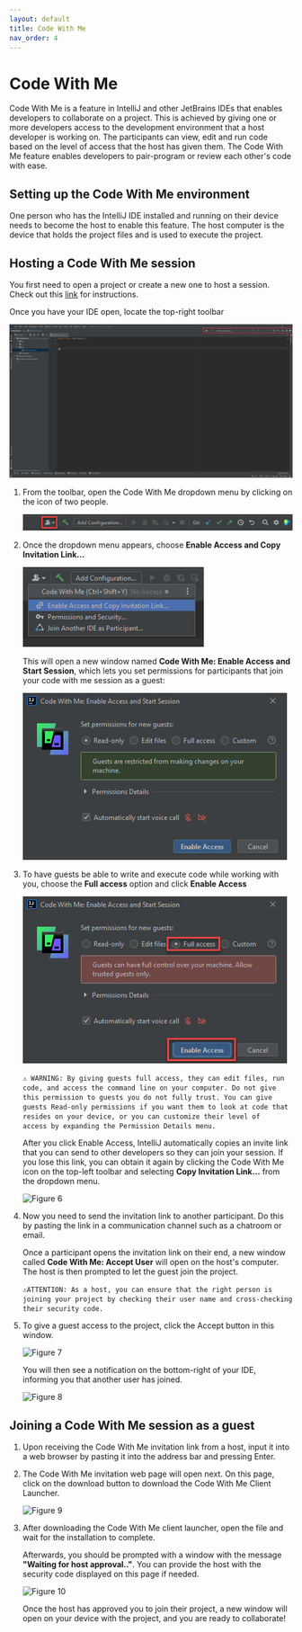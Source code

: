 ```yaml
---
layout: default
title: Code With Me
nav_order: 4
---
```



# Code With Me 
   Code With Me is a feature in IntelliJ and other JetBrains IDEs that enables developers to collaborate on a project. This is achieved by giving one or more developers access to the development environment that a host developer is working on. The participants can view, edit and run code based on the level of access that the host has given them. The Code With Me feature enables developers to pair-program or review each other's code with ease.

## Setting up the Code With Me environment 
   One person who has the IntelliJ IDE installed and running on their device needs to become the host to enable this feature. The host computer is the device that holds the project files and is used to execute the project.

## Hosting a Code With Me session

   You first need to open a project or create a new one to host a session. Check out this [link](https://daquioag.github.io/team-SAL/docs/configuration/) for instructions.

   Once you have your IDE open, locate the top-right toolbar

   ![Figure 1](../assets/images/code_with_me/figure1.png)


1. From the toolbar, open the Code With Me dropdown menu by clicking on the icon of two people.
   
   ![Figure 2](../assets/images/code_with_me/figure2.png)
   
2. Once the dropdown menu appears, choose **Enable Access and Copy Invitation Link…** 
   
   ![Figure 3](../assets/images/code_with_me/figure3.png)
   
   This will open a new window named **Code With Me: Enable Access and Start Session**, which lets you set permissions for participants that join your code with me session as a guest:
   
   ![Figure 4](../assets/images/code_with_me/figure4.png)
   
3. To have guests be able to write and execute code while working with you, choose the **Full access** option and click **Enable Access**
   
   ![Figure 5](../assets/images/code_with_me/figure5.png)
   
   ```⚠️ WARNING: By giving guests full access, they can edit files, run code, and access the command line on your computer. Do not give this permission to guests you do not fully trust. You can give guests Read-only permissions if you want them to look at code that resides on your device, or you can customize their level of   access by expanding the Permission Details menu.```
   
   After you click Enable Access, IntelliJ automatically copies an invite link that you can send to other developers so they can join your session. If you lose this link, you can obtain it again by clicking the Code With Me icon on the top-left toolbar and selecting **Copy Invitation Link…** from the dropdown menu.
   
   ![Figure 6](../assets/images/code_with_me/figure6.png)
   
4. Now you need to send the invitation link to another participant. Do this by pasting the link in a communication channel such as a chatroom or email.
   
   Once a participant opens the invitation link on their end, a new window called **Code With Me: Accept User** will open on the host's computer. The host is then prompted to let the guest join the project.
   
   ```⚠️ATTENTION: As a host, you can ensure that the right person is joining your project by checking their user name and cross-checking their security code.```
   
5. To give a guest access to the project, click the Accept button in this window.
   
   ![Figure 7](../assets/images/code_with_me/figure7.png)
   
   You will then see a notification on the bottom-right of your IDE, informing you that another user has joined.
   
   ![Figure 8](../assets/images/code_with_me/figure8.png)
   
## Joining a Code With Me session as a guest
   
1. Upon receiving the Code With Me invitation link from a host, input it into a web browser by pasting it into the address bar and pressing Enter.
   
2. The Code With Me invitation web page will open next. On this page, click on the download button to download the Code With Me Client Launcher.
   
   ![Figure 9](../assets/images/code_with_me/figure9.png)
   
3. After downloading the Code With Me client launcher, open the file and wait for the installation to complete. 
   
   Afterwards, you should be prompted with a window with the message **"Waiting for host approval.."**. You can provide the host with the security code displayed on this page if needed. 
   
   ![Figure 10](../assets/images/code_with_me/figure10.png)
   
   Once the host has approved you to join their project, a new window will open on your device with the project, and you are ready to collaborate!
